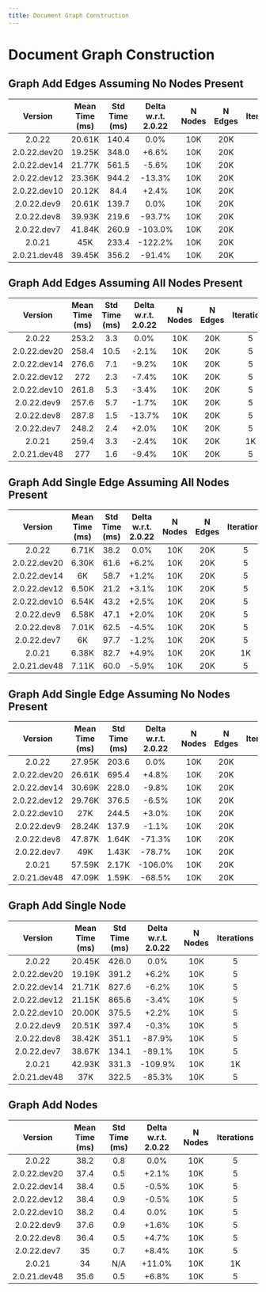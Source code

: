 ```yaml
---
title: Document Graph Construction
---
```

# Document Graph Construction

## Graph Add Edges Assuming No Nodes Present

| Version | Mean Time (ms) | Std Time (ms) | Delta w.r.t. 2.0.22 | N Nodes | N Edges | Iterations |
| :---: | :---: | :---: | :---: | :---: | :---: | :---: |
| 2.0.22 | 20.61K | 140.4 | 0.0% | 10K | 20K | 5 |
| 2.0.22.dev20 | 19.25K | 348.0 | +6.6% | 10K | 20K | 5 |
| 2.0.22.dev14 | 21.77K | 561.5 | -5.6% | 10K | 20K | 5 |
| 2.0.22.dev12 | 23.36K | 944.2 | -13.3% | 10K | 20K | 5 |
| 2.0.22.dev10 | 20.12K | 84.4 | +2.4% | 10K | 20K | 5 |
| 2.0.22.dev9 | 20.61K | 139.7 | 0.0% | 10K | 20K | 5 |
| 2.0.22.dev8 | 39.93K | 219.6 | -93.7% | 10K | 20K | 5 |
| 2.0.22.dev7 | 41.84K | 260.9 | -103.0% | 10K | 20K | 5 |
| 2.0.21 | 45K | 233.4 | -122.2% | 10K | 20K | 1K |
| 2.0.21.dev48 | 39.45K | 356.2 | -91.4% | 10K | 20K | 5 |
## Graph Add Edges Assuming All Nodes Present

| Version | Mean Time (ms) | Std Time (ms) | Delta w.r.t. 2.0.22 | N Nodes | N Edges | Iterations |
| :---: | :---: | :---: | :---: | :---: | :---: | :---: |
| 2.0.22 | 253.2 | 3.3 | 0.0% | 10K | 20K | 5 |
| 2.0.22.dev20 | 258.4 | 10.5 | -2.1% | 10K | 20K | 5 |
| 2.0.22.dev14 | 276.6 | 7.1 | -9.2% | 10K | 20K | 5 |
| 2.0.22.dev12 | 272 | 2.3 | -7.4% | 10K | 20K | 5 |
| 2.0.22.dev10 | 261.8 | 5.3 | -3.4% | 10K | 20K | 5 |
| 2.0.22.dev9 | 257.6 | 5.7 | -1.7% | 10K | 20K | 5 |
| 2.0.22.dev8 | 287.8 | 1.5 | -13.7% | 10K | 20K | 5 |
| 2.0.22.dev7 | 248.2 | 2.4 | +2.0% | 10K | 20K | 5 |
| 2.0.21 | 259.4 | 3.3 | -2.4% | 10K | 20K | 1K |
| 2.0.21.dev48 | 277 | 1.6 | -9.4% | 10K | 20K | 5 |
## Graph Add Single Edge Assuming All Nodes Present

| Version | Mean Time (ms) | Std Time (ms) | Delta w.r.t. 2.0.22 | N Nodes | N Edges | Iterations |
| :---: | :---: | :---: | :---: | :---: | :---: | :---: |
| 2.0.22 | 6.71K | 38.2 | 0.0% | 10K | 20K | 5 |
| 2.0.22.dev20 | 6.30K | 61.6 | +6.2% | 10K | 20K | 5 |
| 2.0.22.dev14 | 6K | 58.7 | +1.2% | 10K | 20K | 5 |
| 2.0.22.dev12 | 6.50K | 21.2 | +3.1% | 10K | 20K | 5 |
| 2.0.22.dev10 | 6.54K | 43.2 | +2.5% | 10K | 20K | 5 |
| 2.0.22.dev9 | 6.58K | 47.1 | +2.0% | 10K | 20K | 5 |
| 2.0.22.dev8 | 7.01K | 62.5 | -4.5% | 10K | 20K | 5 |
| 2.0.22.dev7 | 6K | 97.7 | -1.2% | 10K | 20K | 5 |
| 2.0.21 | 6.38K | 82.7 | +4.9% | 10K | 20K | 1K |
| 2.0.21.dev48 | 7.11K | 60.0 | -5.9% | 10K | 20K | 5 |
## Graph Add Single Edge Assuming No Nodes Present

| Version | Mean Time (ms) | Std Time (ms) | Delta w.r.t. 2.0.22 | N Nodes | N Edges | Iterations |
| :---: | :---: | :---: | :---: | :---: | :---: | :---: |
| 2.0.22 | 27.95K | 203.6 | 0.0% | 10K | 20K | 5 |
| 2.0.22.dev20 | 26.61K | 695.4 | +4.8% | 10K | 20K | 5 |
| 2.0.22.dev14 | 30.69K | 228.0 | -9.8% | 10K | 20K | 5 |
| 2.0.22.dev12 | 29.76K | 376.5 | -6.5% | 10K | 20K | 5 |
| 2.0.22.dev10 | 27K | 244.5 | +3.0% | 10K | 20K | 5 |
| 2.0.22.dev9 | 28.24K | 137.9 | -1.1% | 10K | 20K | 5 |
| 2.0.22.dev8 | 47.87K | 1.64K | -71.3% | 10K | 20K | 5 |
| 2.0.22.dev7 | 49K | 1.43K | -78.7% | 10K | 20K | 5 |
| 2.0.21 | 57.59K | 2.17K | -106.0% | 10K | 20K | 1K |
| 2.0.21.dev48 | 47.09K | 1.59K | -68.5% | 10K | 20K | 5 |
## Graph Add Single Node

| Version | Mean Time (ms) | Std Time (ms) | Delta w.r.t. 2.0.22 | N Nodes | Iterations |
| :---: | :---: | :---: | :---: | :---: | :---: |
| 2.0.22 | 20.45K | 426.0 | 0.0% | 10K | 5 |
| 2.0.22.dev20 | 19.19K | 391.2 | +6.2% | 10K | 5 |
| 2.0.22.dev14 | 21.71K | 827.6 | -6.2% | 10K | 5 |
| 2.0.22.dev12 | 21.15K | 865.6 | -3.4% | 10K | 5 |
| 2.0.22.dev10 | 20.00K | 375.5 | +2.2% | 10K | 5 |
| 2.0.22.dev9 | 20.51K | 397.4 | -0.3% | 10K | 5 |
| 2.0.22.dev8 | 38.42K | 351.1 | -87.9% | 10K | 5 |
| 2.0.22.dev7 | 38.67K | 134.1 | -89.1% | 10K | 5 |
| 2.0.21 | 42.93K | 331.3 | -109.9% | 10K | 1K |
| 2.0.21.dev48 | 37K | 322.5 | -85.3% | 10K | 5 |
## Graph Add Nodes

| Version | Mean Time (ms) | Std Time (ms) | Delta w.r.t. 2.0.22 | N Nodes | Iterations |
| :---: | :---: | :---: | :---: | :---: | :---: |
| 2.0.22 | 38.2 | 0.8 | 0.0% | 10K | 5 |
| 2.0.22.dev20 | 37.4 | 0.5 | +2.1% | 10K | 5 |
| 2.0.22.dev14 | 38.4 | 0.5 | -0.5% | 10K | 5 |
| 2.0.22.dev12 | 38.4 | 0.9 | -0.5% | 10K | 5 |
| 2.0.22.dev10 | 38.2 | 0.4 | 0.0% | 10K | 5 |
| 2.0.22.dev9 | 37.6 | 0.9 | +1.6% | 10K | 5 |
| 2.0.22.dev8 | 36.4 | 0.5 | +4.7% | 10K | 5 |
| 2.0.22.dev7 | 35 | 0.7 | +8.4% | 10K | 5 |
| 2.0.21 | 34 | N/A | +11.0% | 10K | 1K |
| 2.0.21.dev48 | 35.6 | 0.5 | +6.8% | 10K | 5 |
